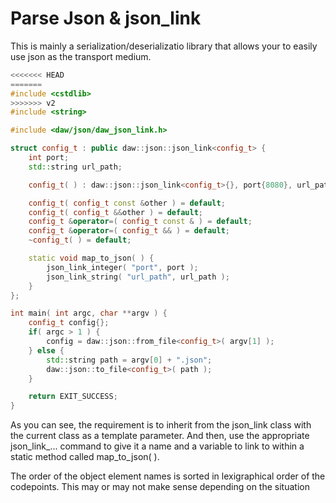 # Parse Json & json_link

This is mainly a serialization/deserializatio library that allows your to easily use json as the transport medium.

```c++
<<<<<<< HEAD
=======
#include <cstdlib>
>>>>>>> v2
#include <string>

#include <daw/json/daw_json_link.h>

struct config_t : public daw::json::json_link<config_t> {
	int port;
	std::string url_path;

	config_t( ) : daw::json::json_link<config_t>{}, port{8080}, url_path{"/"} {}

	config_t( config_t const &other ) = default;
	config_t( config_t &&other ) = default;
	config_t &operator=( config_t const & ) = default;
	config_t &operator=( config_t && ) = default;
	~config_t( ) = default;

	static void map_to_json( ) {
		json_link_integer( "port", port );
		json_link_string( "url_path", url_path );
	}
};

int main( int argc, char **argv ) {
	config_t config{};
	if( argc > 1 ) {
		config = daw::json::from_file<config_t>( argv[1] );
	} else {
		std::string path = argv[0] + ".json";
		daw::json::to_file<config_t>( path );
	}

	return EXIT_SUCCESS;
}
```

As you can see, the requirement is to inherit from the json_link class with the current class as a template parameter.  And then, use the appropriate json_link_... command to give it a name and a variable to link to within a static method called map_to_json( ).


The order of the object element names is sorted in lexigraphical order of the codepoints.  This may or may not make sense depending on the situation 
